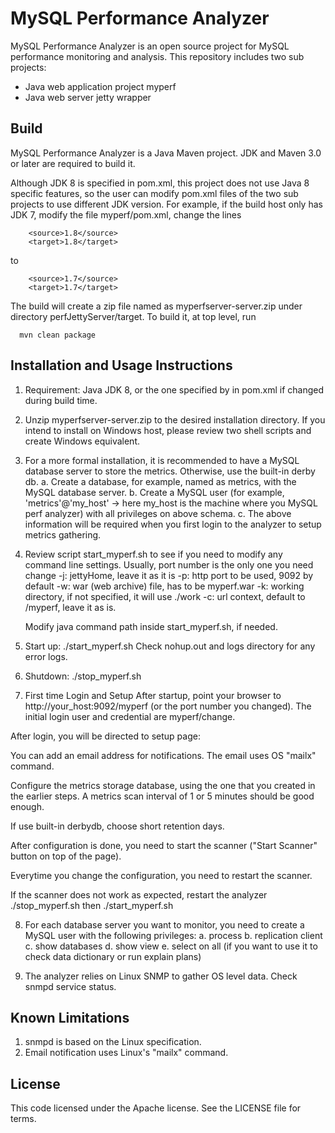 MySQL Performance Analyzer
======

MySQL Performance Analyzer is an open source project for MySQL performance monitoring and analysis. 
This repository includes two sub projects: 
* Java web application project myperf
* Java web server jetty wrapper

Build
------
MySQL Performance Analyzer is a Java Maven project. 
JDK and Maven 3.0 or later are required to build it. 

Although JDK 8 is specified in pom.xml, this project does not use Java 8 specific features, so the user can modify pom.xml files of the two sub projects to use different JDK version. 
For example, if the build host only has JDK 7, modify the file myperf/pom.xml, change the lines
```
  	<source>1.8</source>
	<target>1.8</target>
```
to
```
	<source>1.7</source>
	<target>1.7</target>
```

The build will create a zip file named as myperfserver-server.zip under directory perfJettyServer/target. To build it, at top level, run
```
  mvn clean package
```

Installation and Usage Instructions
------
1. Requirement: Java JDK 8, or the one specified by in pom.xml if changed during build time.

2. Unzip myperfserver-server.zip to the desired installation directory. If you intend to install on Windows host, please review two shell scripts and create Windows equivalent.

3. For a more formal installation, it is recommended to have a MySQL database server to store the metrics.
   Otherwise, use the built-in derby db.
   a. Create a database, for example, named as metrics, with the MySQL database server.
   b. Create a MySQL user (for example, 'metrics'@'my_host' -> here my_host is the machine where you MySQL perf analyzer) with all privileges on above schema.
   c. The above information will be required when you first login to the analyzer to setup metrics gathering.

4. Review script start_myperf.sh to see if you need to modify any command line settings. Usually, port number is the only one you need change
   -j: jettyHome, leave it as it is
   -p: http port to be used, 9092 by default
   -w: war (web archive) file, has to be myperf.war
   -k: working directory, if not specified, it will use ./work
   -c: url context, default to /myperf, leave it as is. 
   
   Modify java command path inside start_myperf.sh, if needed.

5. Start up:
   ./start_myperf.sh
   Check nohup.out and logs directory for any error logs.

6. Shutdown:
  ./stop_myperf.sh

7. First time Login and Setup
  After startup, point your browser to http://your_host:9092/myperf (or the port number you changed).
  The initial login user and credential are myperf/change.
  
After login, you will be directed to setup page:
    
You can add an email address for notifications. The email uses OS "mailx" command. 
    
Configure the metrics storage database, using the one that you created in the earlier steps.
A metrics scan interval of 1 or 5 minutes should be good enough.    
    
If use built-in derbydb, choose short retention days.
    

After configuration is done, you need to start the scanner ("Start Scanner" button on top of the page).

Everytime you change the configuration, you need to restart the scanner.

If the scanner does not work as expected, restart the analyzer 
./stop_myperf.sh
then 
./start_myperf.sh

8. For each database server you want to monitor, you need to create a MySQL user with the following privileges:
    a. process
    b. replication client
    c. show databases
    d. show view
    e. select on all (if you want to use it to check data dictionary or run explain plans)

9. The analyzer relies on Linux SNMP to gather OS level data. Check snmpd service status.

Known Limitations
------
1. snmpd is based on the Linux specification.
2. Email notification uses Linux's "mailx" command.

License
------
This code licensed under the Apache license. See the LICENSE file for terms.
